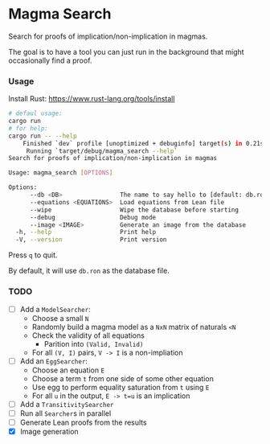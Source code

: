 
# Magma Search

Search for proofs of implication/non-implication in magmas.

The goal is to have a tool you can just run in the background that might occasionally find a proof.

### Usage

Install Rust: https://www.rust-lang.org/tools/install

```bash
# defaul usage:
cargo run
# for help:
cargo run -- --help
    Finished `dev` profile [unoptimized + debuginfo] target(s) in 0.21s
     Running `target/debug/magma_search --help`
Search for proofs of implication/non-implication in magmas

Usage: magma_search [OPTIONS]

Options:
      --db <DB>                The name to say hello to [default: db.ron]
      --equations <EQUATIONS>  Load equations from Lean file
      --wipe                   Wipe the database before starting
      --debug                  Debug mode
      --image <IMAGE>          Generate an image from the database
  -h, --help                   Print help
  -V, --version                Print version
```

Press `q` to quit.

By default, it will use `db.ron` as the database file.

### TODO

- [ ] Add a `ModelSearcher`:
  - Choose a small `N`
  - Randomly build a magma model as a `NxN` matrix of naturals `<N`
  - Check the validity of all equations
    - Parition into `(Valid, Invalid)`
  - For all `(V, I)` pairs, `V -> I` is a non-impliation
- [ ] Add an `EggSearcher`:
  - Choose an equation `E`
  - Choose a term `t` from one side of some other equation
  - Use egg to perform equality saturation from `t` using `E`
  - For all `u` in the output, `E -> t=u` is an implication
- [ ] Add a `TransitivitySearcher`
- [ ] Run all `Searcher`s in parallel
- [ ] Generate Lean proofs from the results
- [x] Image generation
